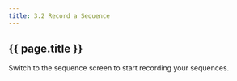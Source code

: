 ```yaml
---
title: 3.2 Record a Sequence
---
```


## {{ page.title }}

Switch to the sequence screen to start recording your sequences. 